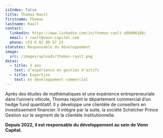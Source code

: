 ```yaml
---
isIndex: false
title: Thomas Rault
firstname: Thomas
lastname: Rault
contact:
  linkedin: https://www.linkedin.com/in/thomas-rault-a0b80610b/
  email: t.rault@venn-capital.com
  phone: +33 6 82 89 57 25
statutes: Responsable du développement
image:
  src: /images/uploads/thomas-rault.png
datas:
  - title: 3 ans
    text: d’expérience en gestion d'actifs
  - title: Expertise
    text: en développement commercial
---
```

Après des études de mathématiques et une expérience entrepreneuriale dans l’univers viticole, Thomas rejoint le département commercial d’un hedge fund quantitatif. Il y développe une clientèle de conseillers en investissement financier. Il intègre par la suite, la société Schelcher Prince Gestion sur le segment de la clientèle institutionnelle. 



**Depuis 2022, il est responsable du développement au sein de Venn Capital.**